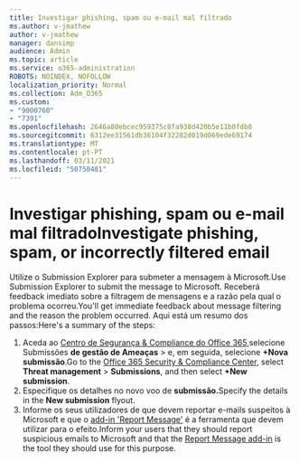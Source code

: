 ```yaml
---
title: Investigar phishing, spam ou e-mail mal filtrado
ms.author: v-jmathew
author: v-jmathew
manager: dansimp
audience: Admin
ms.topic: article
ms.service: o365-administration
ROBOTS: NOINDEX, NOFOLLOW
localization_priority: Normal
ms.collection: Adm_O365
ms.custom:
- "9000760"
- "7391"
ms.openlocfilehash: 2646a80ebcec959375c8fa938d420b5e11b0fdb8
ms.sourcegitcommit: 6312ee31561db36104f32282d019d069ede69174
ms.translationtype: MT
ms.contentlocale: pt-PT
ms.lasthandoff: 03/11/2021
ms.locfileid: "50750481"
---
```

# <a name="investigate-phishing-spam-or-incorrectly-filtered-email"></a><span data-ttu-id="4b758-102">Investigar phishing, spam ou e-mail mal filtrado</span><span class="sxs-lookup"><span data-stu-id="4b758-102">Investigate phishing, spam, or incorrectly filtered email</span></span>

<span data-ttu-id="4b758-103">Utilize o Submission Explorer para submeter a mensagem à Microsoft.</span><span class="sxs-lookup"><span data-stu-id="4b758-103">Use Submission Explorer to submit the message to Microsoft.</span></span> <span data-ttu-id="4b758-104">Receberá feedback imediato sobre a filtragem de mensagens e a razão pela qual o problema ocorreu.</span><span class="sxs-lookup"><span data-stu-id="4b758-104">You'll get immediate feedback about message filtering and the reason the problem occurred.</span></span> <span data-ttu-id="4b758-105">Aqui está um resumo dos passos:</span><span class="sxs-lookup"><span data-stu-id="4b758-105">Here's a summary of the steps:</span></span>

1. <span data-ttu-id="4b758-106">Aceda ao [Centro de Segurança & Compliance do Office 365,](https://go.microsoft.com/fwlink/p/?linkid=2077143)selecione Submissões **de gestão de Ameaças**  >  e, em seguida, selecione **+Nova submissão**.</span><span class="sxs-lookup"><span data-stu-id="4b758-106">Go to the [Office 365 Security & Compliance Center](https://go.microsoft.com/fwlink/p/?linkid=2077143), select **Threat management** > **Submissions**, and then select **+New submission**.</span></span>
2. <span data-ttu-id="4b758-107">Especifique os detalhes no novo voo de **submissão.**</span><span class="sxs-lookup"><span data-stu-id="4b758-107">Specify the details in the **New submission** flyout.</span></span>
3. <span data-ttu-id="4b758-108">Informe os seus utilizadores de que devem reportar e-mails suspeitos à Microsoft e que o [add-in 'Report Message'](https://go.microsoft.com/fwlink/?linkid=2092385) é a ferramenta que devem utilizar para o efeito.</span><span class="sxs-lookup"><span data-stu-id="4b758-108">Inform your users that they should report suspicious emails to Microsoft and that the [Report Message add-in](https://go.microsoft.com/fwlink/?linkid=2092385) is the tool they should use for this purpose.</span></span>

